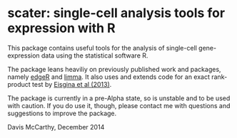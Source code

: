 # scater: single-cell analysis tools for expression with R

This package contains useful tools for the analysis of single-cell
gene-expression data using the statistical software R.

The package leans heaviliy on previously published work and packages, namely [edgeR](http://bioconductor.org/packages/release/bioc/html/edgeR.html) and [limma](http://bioconductor.org/packages/release/bioc/html/limma.html). It also uses and extends code for an exact rank-product test by [Eisgina et al (2013)](http://dx.doi.org/10.1016/j.febslet.2013.01.037).

The package is currently in a pre-Alpha state, so is unstable and to
be used with caution. If you do use it, though, please contact me with
questions and suggestions to improve the package.

Davis McCarthy, December 2014
